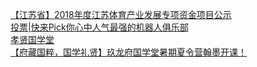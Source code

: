   
[【江苏省】2018年度江苏体育产业发展专项资金项目公示](http://www.dianyue.me/archives/121/ev6em1fv6fy5tssg/)  
[投票|快来Pick你心中人气最强的机器人俱乐部](http://www.dianyue.me/archives/936/1sp0kdv8iossopvy/)  
[孝贤国学堂](http://www.dianyue.me/archives/784/vy7dttwnp0phop9d/)  
[【府藏国粹，国学礼贤】玖龙府国学堂暑期夏令营翰墨开课！](http://www.dianyue.me/archives/046/3krd71y7bghm0cvq/)
